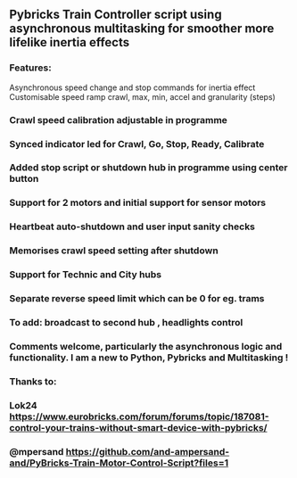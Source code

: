 ## Pybricks Train Controller script using asynchronous multitasking for smoother more lifelike inertia effects

### Features:

Asynchronous speed change and stop commands for inertia effect 
Customisable speed ramp crawl, max, min, accel and granularity (steps)
### Crawl speed calibration adjustable in programme 
### Synced indicator led for Crawl, Go, Stop, Ready, Calibrate 
### Added stop script or shutdown hub in programme using center button
### Support for 2 motors and initial support for sensor motors
### Heartbeat auto-shutdown and user input sanity checks
### Memorises crawl speed setting after shutdown
### Support for Technic and City hubs 
### Separate reverse speed limit which can be 0 for eg. trams

### To add: broadcast to second hub , headlights control

### Comments welcome, particularly the asynchronous logic and functionality. I am a new to Python, Pybricks and Multitasking !

### Thanks to: 
### Lok24 https://www.eurobricks.com/forum/forums/topic/187081-control-your-trains-without-smart-device-with-pybricks/
### @mpersand https://github.com/and-ampersand-and/PyBricks-Train-Motor-Control-Script?files=1


